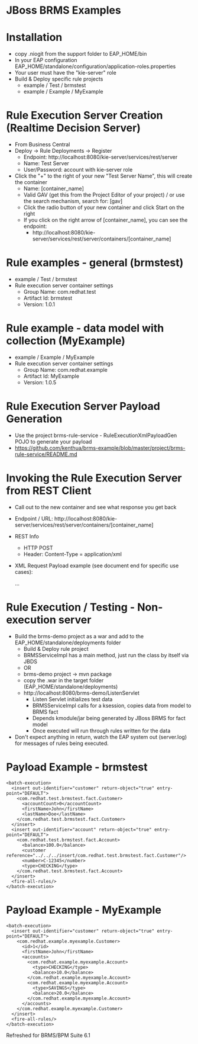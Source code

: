 JBoss BRMS Examples
===

# Installation
* copy .niogit from the support folder to EAP_HOME/bin
* In your EAP configuration EAP_HOME/standalone/configuration/application-roles.properties
* Your user must have the "kie-server" role
* Build & Deploy specific rule projects
  * example / Test / brmstest
  * example / Example / MyExample
  
# Rule Execution Server Creation (Realtime Decision Server) 
* From Business Central
* Deploy -> Rule Deployments -> Register
  * Endpoint: http://localhost:8080/kie-server/services/rest/server
  * Name: Test Server
  * User/Password: account with kie-server role
* Click the "+" to the right of your new "Test Server Name", this will create the container
  * Name: [container_name]
  * Valid GAV (get this from the Project Editor of your project) / or use the search mechanism, search for: [gav]
  * Click the radio button of your new container and click Start on the right
  * If you click on the right arrow of [container_name], you can see the endpoint:
    * http://localhost:8080/kie-server/services/rest/server/containers/[container_name]

# Rule examples - general (brmstest)
* example / Test / brmstest
* Rule execution server container settings
  * Group Name: com.redhat.test
  * Artifact Id: brmstest
  * Version: 1.0.1 
  
# Rule example - data model with collection (MyExample)
* example / Example / MyExample
* Rule execution server container settings
  * Group Name: com.redhat.example
  * Artifact Id: MyExample
  * Version: 1.0.5

# Rule Execution Server Payload Generation
* Use the project brms-rule-service - RuleExecutionXmlPayloadGen POJO to generate your payload
* https://github.com/kenthua/brms-example/blob/master/project/brms-rule-service/README.md 

# Invoking the Rule Execution Server from REST Client
* Call out to the new container and see what response you get back
* Endpoint / URL: http://localhost:8080/kie-server/services/rest/server/containers/[container_name]
* REST Info
  * HTTP POST
  * Header: Content-Type = application/xml
* XML Request Payload example (see document end for specific use cases):

    <batch-execution>
      <insert out-identifier="customer" return-object="true" entry-point="DEFAULT">
      ...
      </insert>
    <fire-all-rules/>
    </batch-execution>
     
# Rule Execution / Testing - Non-execution server
* Build the brms-demo project as a war and add to the EAP_HOME/standalone/deployments folder
  * Build & Deploy rule project
  * BRMSServiceImpl has a main method, just run the class by itself via JBDS
  *   OR
  * brms-demo project -> mvn package 
  * copy the .war in the target folder (EAP_HOME/standalone/deployments)
  * http://localhost:8080/brms-demo/ListenServlet
    * Listen Servlet initializes test data
    * BRMSServiceImpl calls for a ksession, copies data from model to BRMS fact
    * Depends kmodule/jar being generated by JBoss BRMS for fact model
    * Once executed will run through rules written for the data
* Don't expect anything in return, watch the EAP system out (server.log) for messages of rules being executed.


# Payload Example - brmstest

    <batch-execution>
      <insert out-identifier="customer" return-object="true" entry-point="DEFAULT">
        <com.redhat.test.brmstest.fact.Customer>
          <accountCount>0</accountCount>
          <firstName>John</firstName>
          <lastName>Doe</lastName>
        </com.redhat.test.brmstest.fact.Customer>
      </insert>
      <insert out-identifier="account" return-object="true" entry-point="DEFAULT">
        <com.redhat.test.brmstest.fact.Account>
          <balance>100.0</balance>
          <customer reference="../../../insert/com.redhat.test.brmstest.fact.Customer"/>
          <number>C-12345</number>
          <type>CHECKING</type>
        </com.redhat.test.brmstest.fact.Account>
      </insert>
      <fire-all-rules/>
    </batch-execution>

# Payload Example - MyExample

    <batch-execution>
      <insert out-identifier="customer" return-object="true" entry-point="DEFAULT">
        <com.redhat.example.myexample.Customer>
          <id>1</id>
          <firstName>John</firstName>
          <accounts>
            <com.redhat.example.myexample.Account>
              <type>CHECKING</type>
              <balance>10.0</balance>
            </com.redhat.example.myexample.Account>
            <com.redhat.example.myexample.Account>
              <type>SAVINGS</type>
              <balance>20.0</balance>
            </com.redhat.example.myexample.Account>
          </accounts>
        </com.redhat.example.myexample.Customer>
      </insert>
      <fire-all-rules/>
    </batch-execution>


Refreshed for BRMS/BPM Suite 6.1

